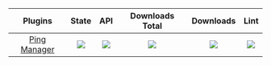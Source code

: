 | Plugins | State | API | Downloads Total | Downloads | Lint |
| :-----: | :---: | :-: | :-------------: | :-------: | :--: |
| [Ping Manager](https://github.com/didntpot-pm-pl/PingManager) | [![](https://poggit.pmmp.io/shield.state/PingManager)](https://poggit.pmmp.io/p/PingManager) | [![](https://poggit.pmmp.io/shield.api/PingManager)](https://poggit.pmmp.io/p/PingManager) | [![](https://poggit.pmmp.io/shield.dl.total/PingManager)](https://poggit.pmmp.io/p/PingManager) | [![](https://poggit.pmmp.io/shield.dl/PingManager)](https://poggit.pmmp.io/p/PingManager) | [![](https://poggit.pmmp.io/ci.shield/didntpot-pm-pl/PingManager)](https://poggit.pmmp.io/ci/didntpot-pm-pl/PingManager)|